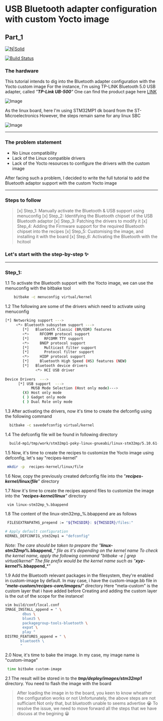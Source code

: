 # USB Bluetooth adapter configuration with custom Yocto image 

## Part_1
[![N|Solid](https://cldup.com/dTxpPi9lDf.thumb.png)](https://nodesource.com/products/nsolid)

[![Build Status](https://travis-ci.org/joemccann/dillinger.svg?branch=master)](https://travis-ci.org/joemccann/dillinger)

### The hardware 
This tutorial intends to dig into the Bluetooth adapter configuration with the  Yocto custom image 
For the instance, I'm using TP-LINK Bluetooth 5.0 USB adapter, called  *"___TP-Link UB-500___"*
One can find the product page here [LINK](doc:https://www.tp-link.com/in/home-networking/adapter/ub500/)

![Image](https://static.tp-link.com/upload/image-line/Overview_UB500_US_2106_01_normal_20210805112046h.jpg)

As the linux board, here I'm using STM32MP1 dk board from the ST-Microelectronics 
However, the steps remain same for any linux SBC 

![Image](https://media.digikey.com/Photos/STMicro%20Photos/MFG_STM32MP157A-DK1.jpg)

------------------------------------
### The problem statement 

 * No Linux compatibility 
 * Lack of the Linux compatible drivers 
 * Lack of the Yocto resources to configure the drivers with the custom image 

After facing such a problem, I decided to write the full tutorial to add the Bluetooth adaptor support with the custom Yocto image 

-------------------------------------
### Steps to follow 

 > [x]  Step_1: Manually activate the Bluetooth & USB support using menuconfig 
 > [x] Step_2: Identifying the Bluetooth chipset of the USB Bluetooth adaptor 
 > [x] Step_3: Patching the drivers to modify it 
 > [x] Step_4: Adding the Firmware support for the required Bluetooth chipset into the recipes 
 > [x] Step_5: Customising the image, and installing it with the board 
 > [x] Step_6: Activating the Bluetooth with the hcitool
 
### Let's start with the step-by-step ✨
-----------------------------------------
### Step_1: 
1.1 To activate the Bluetooth support with the Yocto image, we can use the menuconfig with the bitbake tool
``` sh
    bitbake -c menuconfig virtual/kernel
```

1.2 The following are some of the drivers which need to activate using menuconfig 
``` sh
[*] Networking support --->
     <*> Bluetooth subsystem support --->
        [*]   Bluetooth Classic (BR/EDR) features
        <*>     RFCOMM protocol support
        [*]       RFCOMM TTY support
        <*>     BNEP protocol support
        [*]       Multicast filter support
        [*]       Protocol filter support
        <*>     HIDP protocol support 
        [*]     Bluetooth High Speed (HS) features (NEW) 
        [*]   Bluetooth device drivers
              <*> HCI USB driver        
              
Device Drivers  --->
      [*] USB support  --->
            MUSB Mode Selection (Host only mode)--->
		(X) Host only mode
		( ) Gadget only mode
   		( ) Dual Role only mode
```

1.3 After activating the drivers, now it's time to create the defconfig using the following command 

``` sh
  bitbake -c savedefconfig virtual/kernel
```
1.4 The defconfig file will be found in following directory 

```sh
  build-mp1/tmp/work/stm32mp1-poky-linux-gnueabi/linux-stm32mp/5.10.61-stm32mp-r2-r0/build/defconfig
```
1.5 Now, it's time to create the recipes to customize the Yocto image using defconfig, let's say "recipes-kernel"
```sh
 mkdir -p  recipes-kernel/linux/file
```
1.6 Now, copy the previously created defconfig file into the "*___recipes-kernel/linux/file___*" directory

1.7 Now it's time to create the recipes append files to customize the image into the *"__recipes-kernel/linux__"* directory 

``` sh
 vim linux-stm32mp_%.bbappend
```

1.8 The content of the linux-stm32mp_%.bbappend are as follows

``` sh
 FILESEXTRAPATHS_prepend := "${THISDIR}: ${THISDIR}/files:"

# Apply default configuration
KERNEL_DEFCONFIG_stm32mp1 = "defconfig"

```
*Note: The care should be taken to prepare the "*___linux-stm32mp_%.bbappend___*" file as it's depending on the kernel name*
*To check the kernel name, apply the following command "bitbake -e | grep virtual/kernel"*
*The file prefix would be the kernel name such as "*___xyz-kernel_%.bbappend___*"

1.9 Add the Bluetooth relevant packages in the filesystem, they're enabled in custom-image by default.
    In may case, i have the custom-image.bb file in *"___meta-custom/recipes-core/images/___"* directory
    Here "meta-custom" is the custom layer that i have added before 
    Creating and adding the custom layer is the out of the scope for the instance!
    
``` sh
vim build/conf/local.conf
IMAGE_INSTALL_append = " \
        dbus \
        bluez5 \
        packagegroup-tools-bluetooth \
        expat \
        play "
DISTRO_FEATURES_append = " \
       bluetooth \ 
       "
```

2.0 Now, it's time to bake the image. In my case, my image name is "custom-image"

``` sh
 time bitbake custom-image
```
2.1 The result will be stored in to the *___tmp/deploy/images/stm32mp1___* directory. You need to flash the image with the board 

> After loading the image in to the board, you keen to know wheather the configuration works or not 
> Unfortunately, the above steps are not sufficiant
> Not only that, but bluetooth unable to seems advertise   😭
> To resolve the issue, we need to move forward all the steps that we have discuss at the begining  😀 

